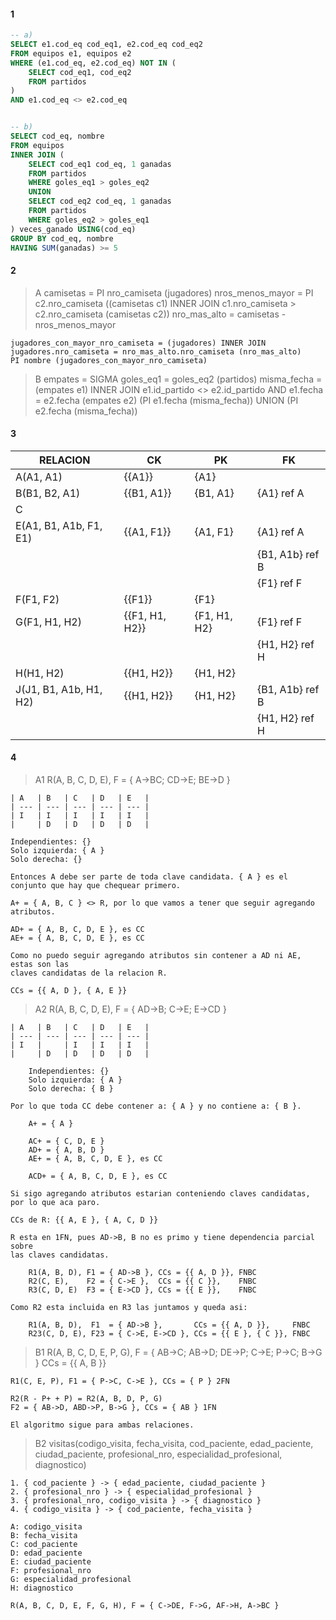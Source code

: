 #### 1
```sql
-- a)
SELECT e1.cod_eq cod_eq1, e2.cod_eq cod_eq2
FROM equipos e1, equipos e2
WHERE (e1.cod_eq, e2.cod_eq) NOT IN (
    SELECT cod_eq1, cod_eq2
    FROM partidos
)
AND e1.cod_eq <> e2.cod_eq


-- b)
SELECT cod_eq, nombre
FROM equipos
INNER JOIN (
    SELECT cod_eq1 cod_eq, 1 ganadas
    FROM partidos
    WHERE goles_eq1 > goles_eq2
    UNION
    SELECT cod_eq2 cod_eq, 1 ganadas
    FROM partidos
    WHERE goles_eq2 > goles_eq1
) veces_ganado USING(cod_eq)
GROUP BY cod_eq, nombre
HAVING SUM(ganadas) >= 5
```

#### 2

> A
    camisetas = PI nro_camiseta (jugadores)
    nros_menos_mayor = PI c2.nro_camiseta ((camisetas c1) INNER JOIN c1.nro_camiseta > c2.nro_camiseta (camisetas c2))
    nro_mas_alto = camisetas - nros_menos_mayor

    jugadores_con_mayor_nro_camiseta = (jugadores) INNER JOIN jugadores.nro_camiseta = nro_mas_alto.nro_camiseta (nro_mas_alto)
    PI nombre (jugadores_con_mayor_nro_camiseta)

> B
    empates = SIGMA goles_eq1 = goles_eq2 (partidos)
    misma_fecha = (empates e1) INNER JOIN e1.id_partido <> e2.id_partido AND e1.fecha = e2.fecha (empates e2)
    (PI e1.fecha (misma_fecha)) UNION (PI e2.fecha (misma_fecha))


#### 3

| RELACION               | CK             | PK           | FK              |
| ---------------------- | -------------- | ------------ | --------------- |
| A(A1, A1)              | {{A1}}         | {A1}         |                 |
| B(B1, B2, A1)          | {{B1, A1}}     | {B1, A1}     | {A1} ref A      |
| C                      |                |              |                 |
| E(A1, B1, A1b, F1, E1) | {{A1, F1}}     | {A1, F1}     | {A1} ref A      |
|                        |                |              | {B1, A1b} ref B |
|                        |                |              | {F1} ref F      |
| F(F1, F2)              | {{F1}}         | {F1}         |                 |
| G(F1, H1, H2)          | {{F1, H1, H2}} | {F1, H1, H2} | {F1} ref F      |
|                        |                |              | {H1, H2} ref H  |
| H(H1, H2)              | {{H1, H2}}     | {H1, H2}     |                 |
| J(J1, B1, A1b, H1, H2) | {{H1, H2}}     | {H1, H2}     | {B1, A1b} ref B |
|                        |                |              | {H1, H2} ref H  |


#### 4
> A1
    R(A, B, C, D, E), F = { A->BC; CD->E; BE->D }

    | A   | B   | C   | D   | E   |
    | --- | --- | --- | --- | --- |
    | I   | I   | I   | I   | I   |
    |     | D   | D   | D   | D   |

    Independientes: {}
    Solo izquierda: { A }
    Solo derecha: {}

    Entonces A debe ser parte de toda clave candidata. { A } es el conjunto que hay que chequear primero.

    A+ = { A, B, C } <> R, por lo que vamos a tener que seguir agregando atributos.

    AD+ = { A, B, C, D, E }, es CC
    AE+ = { A, B, C, D, E }, es CC

    Como no puedo seguir agregando atributos sin contener a AD ni AE, estas son las
    claves candidatas de la relacion R.

    CCs = {{ A, D }, { A, E }}

> A2
    R(A, B, C, D, E), F = { AD->B; C->E; E->CD }

    | A   | B   | C   | D   | E   |
    | --- | --- | --- | --- | --- |
    | I   |     | I   | I   | I   |
    |     | D   | D   | D   | D   |

        Independientes: {}
        Solo izquierda: { A }
        Solo derecha: { B }

    Por lo que toda CC debe contener a: { A } y no contiene a: { B }.

        A+ = { A }

        AC+ = { C, D, E }
        AD+ = { A, B, D }
        AE+ = { A, B, C, D, E }, es CC

        ACD+ = { A, B, C, D, E }, es CC

    Si sigo agregando atributos estarian conteniendo claves candidatas, por lo que aca paro.

    CCs de R: {{ A, E }, { A, C, D }}

    R esta en 1FN, pues AD->B, B no es primo y tiene dependencia parcial sobre
    las claves candidatas.

        R1(A, B, D), F1 = { AD->B }, CCs = {{ A, D }}, FNBC
        R2(C, E),    F2 = { C->E },  CCs = {{ C }},    FNBC
        R3(C, D, E)  F3 = { E->CD }, CCs = {{ E }},    FNBC

    Como R2 esta incluida en R3 las juntamos y queda asi:

        R1(A, B, D),  F1  = { AD->B },       CCs = {{ A, D }},     FNBC
        R23(C, D, E), F23 = { C->E, E->CD }, CCs = {{ E }, { C }}, FNBC

> B1
    R(A, B, C, D, E, P, G), F = { AB->C; AB->D; DE->P; C->E; P->C; B->G }
    CCs = {{ A, B }}

    R1(C, E, P), F1 = { P->C, C->E }, CCs = { P } 2FN

    R2(R - P+ + P) = R2(A, B, D, P, G)
    F2 = { AB->D, ABD->P, B->G }, CCs = { AB } 1FN

    El algoritmo sigue para ambas relaciones.

> B2
    visitas(codigo_visita, fecha_visita, cod_paciente, edad_paciente, ciudad_paciente, profesional_nro, especialidad_profesional, diagnostico)

    1. { cod_paciente } -> { edad_paciente, ciudad_paciente }
    2. { profesional_nro } -> { especialidad_profesional }
    3. { profesional_nro, codigo_visita } -> { diagnostico }
    4. { codigo_visita } -> { cod_paciente, fecha_visita }

    A: codigo_visita
    B: fecha_visita
    C: cod_paciente
    D: edad_paciente
    E: ciudad_paciente
    F: profesional_nro
    G: especialidad_profesional
    H: diagnostico

    R(A, B, C, D, E, F, G, H), F = { C->DE, F->G, AF->H, A->BC }

    